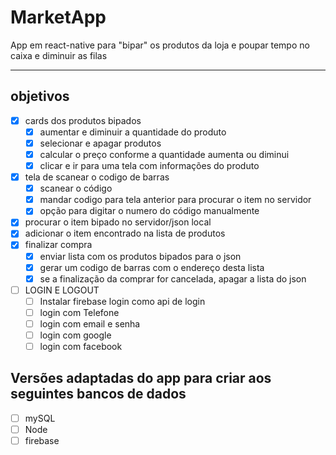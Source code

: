 # MarketApp
App em react-native para "bipar" os produtos da loja e poupar tempo no caixa e diminuir as filas

- - - - - 
## objetivos

- [x] cards dos produtos bipados
    - [x] aumentar e diminuir a quantidade do produto
    - [x] selecionar e apagar produtos
    - [x] calcular o preço conforme a quantidade aumenta ou diminui
    - [x] clicar e ir para uma tela com informações do produto
- [x] tela de scanear o codigo de barras
    - [x] scanear o código
    - [x] mandar codigo para tela anterior para procurar o item no servidor
    - [x] opção para digitar o numero do código manualmente
- [x] procurar o item bipado no servidor/json local
- [x] adicionar o item encontrado na lista de produtos
- [x] finalizar compra
    - [x] enviar lista com os produtos bipados para o json
    - [x] gerar um codigo de barras com o endereço desta lista
    - [x] se a finalização da comprar for cancelada, apagar a lista do json
- [ ] LOGIN E LOGOUT
    - [ ] Instalar firebase login como api de login
    - [ ] login com Telefone
    - [ ] login com email e senha
    - [ ] login com google
    - [ ] login com facebook

## Versões adaptadas do app para criar aos seguintes bancos de dados 
- [ ] mySQL
- [ ] Node
- [ ] firebase